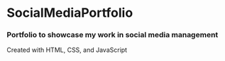 # SocialMediaPortfolio

### Portfolio to showcase my work in social media management

Created with HTML, CSS, and JavaScript